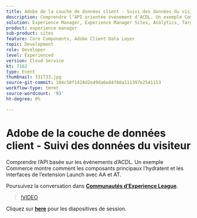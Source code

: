 ```yaml
---
title: Adobe de la couche de données client - Suivi des données du visiteur
description: Comprendre l’API orientée événement d’ACDL. Un exemple Commerce montre comment les composants principaux l’hydratent et les interfaces de l’extension Launch avec AA et AT. Cette session a été diffusée dans le cadre d’un événement de contenu Adobe Developers Live.
solution: Experience Manager, Experience Manager Sites, Analytics, Target
product: experience manager
sub-product: sites
feature: Core Components, Adobe Client Data Layer
topic: Development
role: Developer
level: Experienced
version: Cloud Service
kt: 7162
type: Event
thumbnail: 331733.jpg
source-git-commit: 184c50f1424d2e49da6e84f88a111397e2541153
workflow-type: tm+mt
source-wordcount: '93'
ht-degree: 0%

---
```


# Adobe de la couche de données client - Suivi des données du visiteur

Comprendre l’API basée sur les événements d’ACDL. Un exemple Commerce montre comment les composants principaux l’hydratent et les interfaces de l’extension Launch avec AA et AT.

Poursuivez la conversation dans **[Communautés d’Experience League](http://adobe.ly/36Yd3v6)**.

>[!VIDEO](https://video.tv.adobe.com/v/331733/?quality=12&learn=on&hidetitle=true)

Cliquez sur **[here](/help/adobe-developers-live/assets/adobe-client-data-layer.pdf)** pour les diapositives de session.
